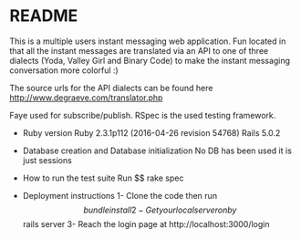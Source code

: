 # README

This is a multiple users instant messaging web application. Fun located in that all the instant messages are translated via an API to one of three dialects (Yoda, Valley Girl and Binary Code) to make the instant messaging conversation more colorful :)

The source urls for the API dialects can be found here
http://www.degraeve.com/translator.php

Faye used for subscribe/publish.
RSpec is the used testing framework.

* Ruby version
Ruby 2.3.1p112 (2016-04-26 revision 54768)
Rails 5.0.2

* Database creation and Database initialization
No DB has been used it is just sessions

* How to run the test suite
Run $$ rake spec

* Deployment instructions
1- Clone the code then run $$ bundle install
2- Get your local server on by $$ rails server
3- Reach the login page at http://localhost:3000/login
